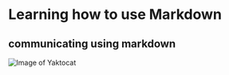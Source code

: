 # Learning how to use Markdown
## communicating using markdown
![Image of Yaktocat](https://octodex.github.com/images/yaktocat.png)
